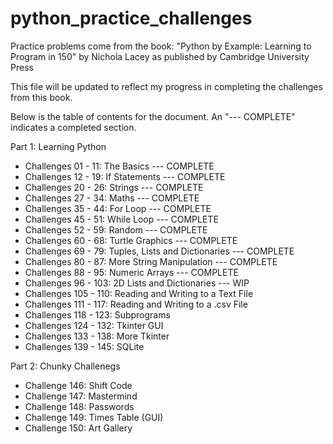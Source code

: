 # python_practice_challenges
Practice problems come from the book: "Python by Example: Learning to Program in 150" by Nichola Lacey as published by Cambridge University Press

This file will be updated to reflect my progress in completing the challenges from this book. 

Below is the table of contents for the document. An "--- COMPLETE" indicates a completed section. 

Part 1: Learning Python

* Challenges 01 - 11: The Basics --- COMPLETE
* Challenges 12 - 19: If Statements --- COMPLETE
* Challenges 20 - 26: Strings --- COMPLETE
* Challenges 27 - 34: Maths --- COMPLETE
* Challenges 35 - 44: For Loop --- COMPLETE
* Challenges 45 - 51: While Loop --- COMPLETE
* Challenges 52 - 59: Random --- COMPLETE
* Challenges 60 - 68: Turtle Graphics --- COMPLETE 
* Challenges 69 - 79: Tuples, Lists and Dictionaries --- COMPLETE
* Challenges 80 - 87: More String Manipulation --- COMPLETE
* Challenges 88 - 95: Numeric Arrays --- COMPLETE
* Challenges 96 - 103: 2D Lists and Dictionaries --- WIP
* Challenges 105 - 110: Reading and Writing to a Text File 
* Challenges 111 - 117: Reading and Writing to a .csv File
* Challenges 118 - 123: Subprograms
* Challenges 124 - 132: Tkinter GUI
* Challenges 133 - 138: More Tkinter
* Challenges 139 - 145: SQLite

Part 2: Chunky Challenegs

* Challenge 146: Shift Code
* Challenge 147: Mastermind
* Challenge 148: Passwords
* Challenge 149: Times Table (GUI)
* Challenge 150: Art Gallery
